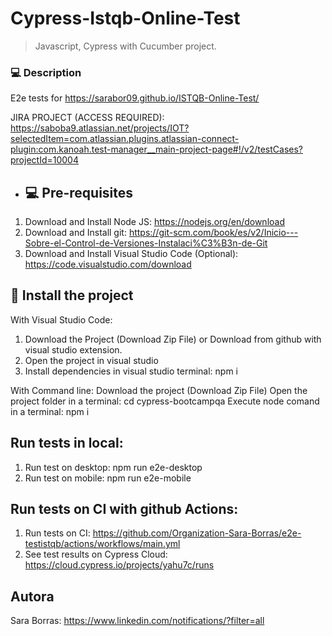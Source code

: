 # Cypress-Istqb-Online-Test


> Javascript, Cypress with Cucumber project.

### 💻 Description
E2e tests for https://sarabor09.github.io/ISTQB-Online-Test/

JIRA PROJECT (ACCESS REQUIRED): https://saboba9.atlassian.net/projects/IOT?selectedItem=com.atlassian.plugins.atlassian-connect-plugin:com.kanoah.test-manager__main-project-page#!/v2/testCases?projectId=10004

- ## 💻 Pre-requisites

1. Download and Install Node JS: https://nodejs.org/en/download
2. Download and Install git: https://git-scm.com/book/es/v2/Inicio---Sobre-el-Control-de-Versiones-Instalaci%C3%B3n-de-Git
3. Download and Install Visual Studio Code (Optional): https://code.visualstudio.com/download

## 🚀 Install the project
With Visual Studio Code:
1. Download the Project (Download Zip File) or Download from github with visual studio extension.
2. Open the project in visual studio
3. Install dependencies in visual studio terminal: npm i

With Command line:
Download the project (Download Zip File)
Open the project folder in a terminal: cd cypress-bootcampqa
Execute node comand in a terminal: npm i

## Run tests in local:
1. Run test on desktop: npm run e2e-desktop
2. Run test on mobile: npm run e2e-mobile


##  Run tests on CI with github Actions:
1. Run tests on CI: https://github.com/Organization-Sara-Borras/e2e-testistqb/actions/workflows/main.yml
2. See test results on Cypress Cloud: https://cloud.cypress.io/projects/yahu7c/runs


## Autora 

Sara Borras: https://www.linkedin.com/notifications/?filter=all
